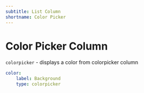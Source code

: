 ```yaml
---
subtitle: List Column
shortname: Color Picker
---
```

# Color Picker Column

`colorpicker` - displays a color from colorpicker column

```yaml
color:
    label: Background
    type: colorpicker
```
